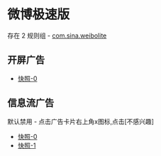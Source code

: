 # 微博极速版

存在 2 规则组 - [com.sina.weibolite](/src/apps/com.sina.weibolite.ts)

## 开屏广告

- [快照-0](https://i.gkd.li/import/12738090)

## 信息流广告

默认禁用 - 点击广告卡片右上角x图标,点击[不感兴趣]

- [快照-0](https://i.gkd.li/import/12738110)
- [快照-1](https://i.gkd.li/import/12738132)

